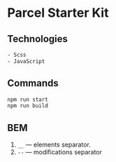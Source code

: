# Parcel Starter Kit

## Technologies

```bash
- Scss
- JavaScript
```

## Commands

```bash
npm run start        
npm run build
```

## BEM

1. `__` — elements separator.
2. `--` — modifications separator
